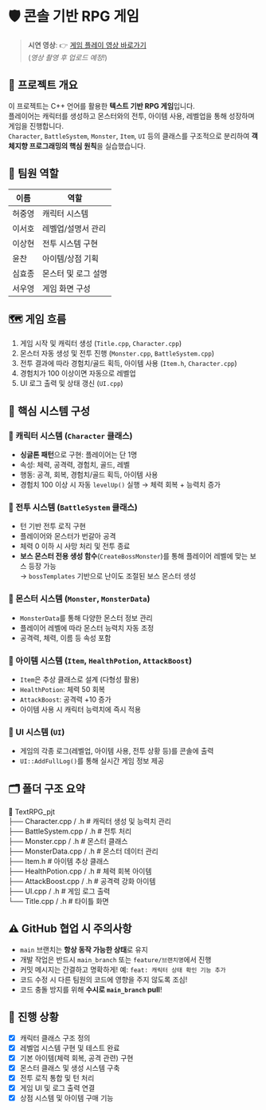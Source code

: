# 🛡️ 콘솔 기반 RPG 게임

> **시연 영상**: 👉 [게임 플레이 영상 바로가기](https://www.youtube.com/watch?v=ayZLNcV461Q)  
(*영상 촬영 후 업로드 예정!*)


## 🎯 프로젝트 개요

이 프로젝트는 C++ 언어를 활용한 **텍스트 기반 RPG 게임**입니다.  
플레이어는 캐릭터를 생성하고 몬스터와의 전투, 아이템 사용, 레벨업을 통해 성장하며 게임을 진행합니다.  
`Character`, `BattleSystem`, `Monster`, `Item`, `UI` 등의 클래스를 구조적으로 분리하여 **객체지향 프로그래밍의 핵심 원칙**을 실습했습니다.


## 🙋 팀원 역할

| 이름   | 역할                   |
|--------|------------------------|
| 허중영 | 캐릭터 시스템          |
| 이서호 | 레벨업/설명서 관리     |
| 이상현 | 전투 시스템 구현       |
| 윤찬   | 아이템/상점 기획       |
| 심효종 | 몬스터 및 로그 설명    |
| 서우영 | 게임 화면 구성         |


## 🗺️ 게임 흐름

1. 게임 시작 및 캐릭터 생성 (`Title.cpp`, `Character.cpp`)
2. 몬스터 자동 생성 및 전투 진행 (`Monster.cpp`, `BattleSystem.cpp`)
3. 전투 결과에 따라 경험치/골드 획득, 아이템 사용 (`Item.h`, `Character.cpp`)
4. 경험치가 100 이상이면 자동으로 레벨업
5. UI 로그 출력 및 상태 갱신 (`UI.cpp`)


## 🧱 핵심 시스템 구성

### 🔹 캐릭터 시스템 (`Character` 클래스)
- **싱글톤 패턴**으로 구현: 플레이어는 단 1명
- 속성: 체력, 공격력, 경험치, 골드, 레벨
- 행동: 공격, 회복, 경험치/골드 획득, 아이템 사용
- 경험치 100 이상 시 자동 `levelUp()` 실행 → 체력 회복 + 능력치 증가


### 🔹 전투 시스템 (`BattleSystem` 클래스)
- 턴 기반 전투 로직 구현
- 플레이어와 몬스터가 번갈아 공격
- 체력 0 이하 시 사망 처리 및 전투 종료
- **보스 몬스터 전용 생성 함수**(`CreateBossMonster`)를 통해 플레이어 레벨에 맞는 보스 등장 가능  
  → `bossTemplates` 기반으로 난이도 조절된 보스 몬스터 생성




### 🔹 몬스터 시스템 (`Monster`, `MonsterData`)
- `MonsterData`를 통해 다양한 몬스터 정보 관리
- 플레이어 레벨에 따라 몬스터 능력치 자동 조정
- 공격력, 체력, 이름 등 속성 포함


### 🔹 아이템 시스템 (`Item`, `HealthPotion`, `AttackBoost`)
- `Item`은 추상 클래스로 설계 (다형성 활용)
- `HealthPotion`: 체력 50 회복
- `AttackBoost`: 공격력 +10 증가
- 아이템 사용 시 캐릭터 능력치에 즉시 적용


### 🔹 UI 시스템 (`UI`)
- 게임의 각종 로그(레벨업, 아이템 사용, 전투 상황 등)를 콘솔에 출력
- `UI::AddFullLog()`를 통해 실시간 게임 정보 제공


## 🗂️ 폴더 구조 요약

📁 TextRPG_pjt  
├── Character.cpp / .h          # 캐릭터 생성 및 능력치 관리  
├── BattleSystem.cpp / .h       # 전투 처리  
├── Monster.cpp / .h            # 몬스터 클래스  
├── MonsterData.cpp / .h        # 몬스터 데이터 관리  
├── Item.h                      # 아이템 추상 클래스  
├── HealthPotion.cpp / .h       # 체력 회복 아이템  
├── AttackBoost.cpp / .h        # 공격력 강화 아이템  
├── UI.cpp / .h                 # 게임 로그 출력  
└── Title.cpp / .h              # 타이틀 화면

## ⚠️ GitHub 협업 시 주의사항

- `main` 브랜치는 **항상 동작 가능한 상태**로 유지
- 개발 작업은 반드시 `main_branch` 또는 `feature/브랜치명`에서 진행
- 커밋 메시지는 간결하고 명확하게! 예: `feat: 캐릭터 상태 확인 기능 추가`
- 코드 수정 시 다른 팀원의 코드에 영향을 주지 않도록 조심!
- 코드 충돌 방지를 위해 **수시로 `main_branch` pull**!


## 🚧 진행 상황

- [x] 캐릭터 클래스 구조 정의
- [x] 레벨업 시스템 구현 및 테스트 완료
- [x] 기본 아이템(체력 회복, 공격 관련) 구현
- [x] 몬스터 클래스 및 생성 시스템 구축
- [x] 전투 로직 통합 및 턴 처리
- [x] 게임 UI 및 로그 출력 연결
- [x] 상점 시스템 및 아이템 구매 기능